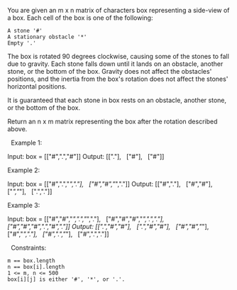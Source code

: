 You are given an m x n matrix of characters box representing a side-view of a box. Each cell of the box is one of the following:


	A stone '#'
	A stationary obstacle '*'
	Empty '.'


The box is rotated 90 degrees clockwise, causing some of the stones to fall due to gravity. Each stone falls down until it lands on an obstacle, another stone, or the bottom of the box. Gravity does not affect the obstacles' positions, and the inertia from the box's rotation does not affect the stones' horizontal positions.

It is guaranteed that each stone in box rests on an obstacle, another stone, or the bottom of the box.

Return an n x m matrix representing the box after the rotation described above.

 
Example 1:



Input: box = [["#",".","#"]]
Output: [["."],
         ["#"],
         ["#"]]


Example 2:



Input: box = [["#",".","*","."],
              ["#","#","*","."]]
Output: [["#","."],
         ["#","#"],
         ["*","*"],
         [".","."]]


Example 3:



Input: box = [["#","#","*",".","*","."],
              ["#","#","#","*",".","."],
              ["#","#","#",".","#","."]]
Output: [[".","#","#"],
         [".","#","#"],
         ["#","#","*"],
         ["#","*","."],
         ["#",".","*"],
         ["#",".","."]]


 
Constraints:


	m == box.length
	n == box[i].length
	1 <= m, n <= 500
	box[i][j] is either '#', '*', or '.'.
